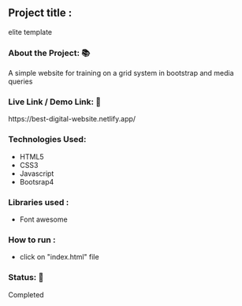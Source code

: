 <h2>Project title :</h2>
<p>elite template</p>
<h3>About the Project: 📚</h3>
<p>A simple website for training on a grid system in bootstrap  and media queries</p>
<h3>Live Link / Demo Link: 🔗</h3>
<p>https://best-digital-website.netlify.app/</p>
<h3>Technologies Used: </h3>
<ul>
<li>HTML5</li>
<li>CSS3</li>
<li>Javascript</li>
<li>Bootsrap4</li>
</ul>
<h3>Libraries used :</h3>
<ul>
<li>Font awesome </li>
</ul>

<h3>How to run :</h3>
<ul>
<li>click on "index.html" file </li>
</ul>
<h3>Status: 📶</h3>
<p>Completed</p>
